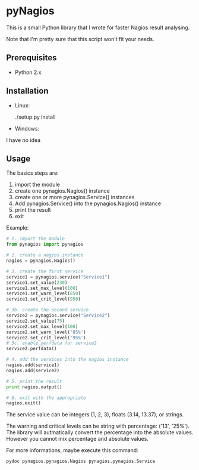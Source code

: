 pyNagios
========

This is a small Python library that I wrote for faster Nagios result analysing.

Note that I'm pretty sure that this script won't fit your needs.


Prerequisites
-------------

* Python 2.x

Installation
------------

* Linux:

    ./setup.py install

* Windows:

I have no idea

Usage
-----

The basics steps are:

1. import the module
2. create one pynagios.Nagios() instance
3. create one or more pynagios.Service() instances
4. Add pynagios.Service() into the pynagios.Nagios() instance
5. print the result
6. exit

Example:

```python
# 1. import the module
from pynagios import pynagios

# 2. create a nagios instance
nagios = pynagios.Nagios()

# 3. create the first service
service1 = pynagios.service("Service1")
service1.set_value(230)
service1.set_max_level(100)
service1.set_warn_level(850)
service1.set_crit_level(950)

# 3b. create the second service
service2 = pynagios.service("Service2")
service2.set_value(75)
service2.set_max_level(100)
service2.set_warn_level('85%')
service2.set_crit_level('95%')
# 3c. enable perfdata for service2
service2.perfdata()

# 4. add the services into the nagios instance
nagios.add(service1)
nagios.add(service2)

# 5. print the result
print nagios.output()

# 6. exit with the appropriate
nagios.exit()
```

The service value can be integers (1, 2, 3), floats (3.14, 13.37), or strings.

The warning and critical levels can be string with percentage: ('13', '25%').
The library will autmatically convert the percentage into the absolute values.
However you cannot mix percentage and absolute values.

For more informations, maybe execute this command: 

    pydoc pynagios.pynagios.Nagios pynagios.pynagios.Service
